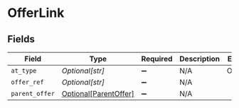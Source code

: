 # OfferLink


## Fields

| Field                                                       | Type                                                        | Required                                                    | Description                                                 | Example                                                     |
| ----------------------------------------------------------- | ----------------------------------------------------------- | ----------------------------------------------------------- | ----------------------------------------------------------- | ----------------------------------------------------------- |
| `at_type`                                                   | *Optional[str]*                                             | :heavy_minus_sign:                                          | N/A                                                         | OfferLink                                                   |
| `offer_ref`                                                 | *Optional[str]*                                             | :heavy_minus_sign:                                          | N/A                                                         |                                                             |
| `parent_offer`                                              | [Optional[ParentOffer]](../../models/shared/parentoffer.md) | :heavy_minus_sign:                                          | N/A                                                         |                                                             |